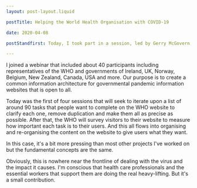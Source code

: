 ```yaml
---
layout: post-layout.liquid

postTitle: Helping the World Health Organisation with COVID-19

date: 2020-04-08

postStandfirst: Today, I took part in a session, led by Gerry McGovern, to help the World Health Organisation (WHO) identify and classify the most important information on their website about COVID-19. If the WHO can make information easier to find and understand, it makes a practical difference to the world's response to the pandemic.

---
```


I joined a webinar that included about 40 participants including representatives of the WHO and governments of Ireland, UK, Norway, Belgium, New Zealand, Canada, USA and more. Our purpose is to create a common information architecture for governmental pandemic information websites that is open to all.

Today was the first of four sessions that will seek to iterate upon a list of around 90 tasks that people want to complete on the WHO website to clarify each one, remove duplication and make them all as precise as possible. After that, the WHO will survey visitors to their website to measure how important each task is to their users. And this all flows into organising and re-organising the content on the website to give users what they want.

In this case, it's a bit more pressing than most other projects I've worked on but the fundamental concepts are the same.

Obviously, this is nowhere near the frontline of dealing with the virus and the impact it causes. I'm conscious that health care professionals and the essential workers that support them are doing the real heavy-lifting. But it's a small contribution.
